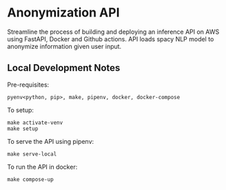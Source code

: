 # Anonymization API
Streamline the process of building and deploying an inference API on AWS using FastAPI, Docker and Github actions.
API loads spacy NLP model to anonymize information given user input.


## Local Development Notes

Pre-requisites:
```
pyenv<python, pip>, make, pipenv, docker, docker-compose
```

To setup:
```
make activate-venv
make setup
```

To serve the API using pipenv:
```
make serve-local
```

To run the API in docker:
```
make compose-up
```